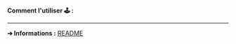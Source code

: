 **Comment l'utiliser 🕹 :**


---

**➔ Informations :** [README](https://github.com/GauthierMichon/PykeJam)